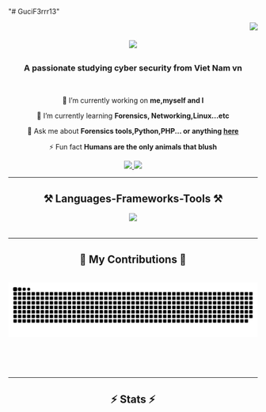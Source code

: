 "# GuciF3rrr13" 

<img align="right" src="https://visitor-badge.laobi.icu/badge?page_id=GuciF3rrr13.GuciF3rrr13" />

<h1 align="center">
    <img src="https://readme-typing-svg.herokuapp.com/?font=TimesNewRoman&size=35&center=true&vCenter=true&width=500&height=70&duration=4000&lines=Hi+There!+👋;+I'm+Minh+Quang!;" />
</h1>

<h3 align="center">A passionate studying cyber security from Viet Nam vn</h3>
   

<br/>

<div align="center">
 
 🔭 I’m currently working on **me,myself and I**
 
 🌱 I’m currently learning **Forensics, Networking,Linux...etc**

💬 Ask me about **Forensics tools,Python,PHP... or anything [here](https://nguyenducminhquang03@gmail.com)**

⚡ Fun fact **Humans are the only animals that blush**

 </div>

<div align="center"> 
  <a href="mailto:nguyenducminhquang03.com">
    <img src="https://img.shields.io/badge/Gmail-333333?style=for-the-badge&logo=gmail&logoColor=red" />
  </a>
  <a href="https://linkedin.com/in/minh-quang-nguyễn-đức-bb15282b3" target="_blank">
    <img src="https://img.shields.io/badge/LinkedIn-0077B5?style=for-the-badge&logo=linkedin&logoColor=white" target="_blank" />
  </a>
  
</div>

 <hr/>

 <h2 align="center">⚒️ Languages-Frameworks-Tools ⚒️</h2>
 <div align="center">
    <img src="https://skillicons.dev/icons?i=php,python,vscode,github,git,linux,docker,c,notion,discord" />
   
</div>

<br/>
<hr/>

<div align="center">
  <h2>🐍 My Contributions 🐍</h2>
  <br>
  <img alt="snake eating my contributions" src="https://raw.githubusercontent.com/salesp07/salesp07/output/github-contribution-grid-snake.svg" />
  
  <br/><br/><br/>
</div>

<hr/>

<h2 align="center">⚡ Stats ⚡</h2>
<br>


 


